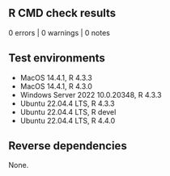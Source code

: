 ## R CMD check results

0 errors | 0 warnings | 0 notes

## Test environments 

* MacOS 14.4.1, R 4.3.3
* MacOS 14.4.1, R 4.3.0
* Windows Server 2022 10.0.20348, R 4.3.3 
* Ubuntu 22.04.4 LTS, R 4.3.3 
* Ubuntu 22.04.4 LTS, R devel
* Ubuntu 22.04.4 LTS, R 4.4.0

## Reverse dependencies

None.

